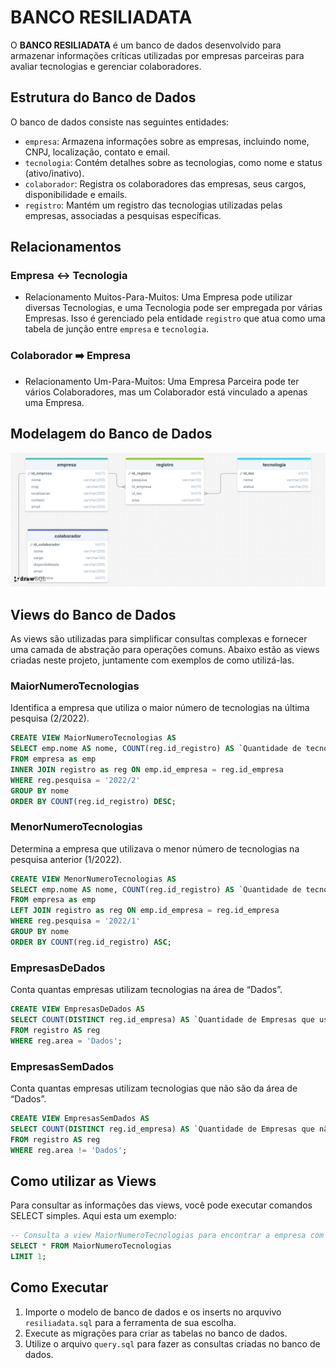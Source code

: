 # BANCO RESILIADATA
O **BANCO RESILIADATA** é um banco de dados desenvolvido para armazenar informações críticas utilizadas por empresas parceiras para avaliar tecnologias e gerenciar colaboradores.

## Estrutura do Banco de Dados

O banco de dados consiste nas seguintes entidades:

- `empresa`: Armazena informações sobre as empresas, incluindo nome, CNPJ, localização, contato e email.
- `tecnologia`: Contém detalhes sobre as tecnologias, como nome e status (ativo/inativo).
- `colaborador`: Registra os colaboradores das empresas, seus cargos, disponibilidade e emails.
- `registro`: Mantém um registro das tecnologias utilizadas pelas empresas, associadas a pesquisas específicas.

## Relacionamentos

### Empresa ↔️ Tecnologia
- Relacionamento Muitos-Para-Muitos: Uma Empresa pode utilizar diversas Tecnologias, e uma Tecnologia pode ser empregada por várias Empresas. Isso é gerenciado pela entidade `registro` que atua como uma tabela de junção entre `empresa` e `tecnologia`.
### Colaborador ➡️ Empresa
- Relacionamento Um-Para-Muitos: Uma Empresa Parceira pode ter vários Colaboradores, mas um Colaborador está vinculado a apenas uma Empresa.

## Modelagem do Banco de Dados

<img src="logico.png"/>

## Views do Banco de Dados

As views são utilizadas para simplificar consultas complexas e fornecer uma camada de abstração para operações comuns. Abaixo estão as views criadas neste projeto, juntamente com exemplos de como utilizá-las.

### MaiorNumeroTecnologias
Identifica a empresa que utiliza o maior número de tecnologias na última pesquisa (2/2022).

```sql
CREATE VIEW MaiorNumeroTecnologias AS
SELECT emp.nome AS nome, COUNT(reg.id_registro) AS `Quantidade de tecnologias 2/2022`
FROM empresa as emp
INNER JOIN registro as reg ON emp.id_empresa = reg.id_empresa
WHERE reg.pesquisa = '2022/2'
GROUP BY nome
ORDER BY COUNT(reg.id_registro) DESC;
```

### MenorNumeroTecnologias
Determina a empresa que utilizava o menor número de tecnologias na pesquisa anterior (1/2022).

```sql
CREATE VIEW MenorNumeroTecnologias AS
SELECT emp.nome AS nome, COUNT(reg.id_registro) AS `Quantidade de tecnologias 1/2022`
FROM empresa as emp
LEFT JOIN registro as reg ON emp.id_empresa = reg.id_empresa
WHERE reg.pesquisa = '2022/1'
GROUP BY nome
ORDER BY COUNT(reg.id_registro) ASC;
```

### EmpresasDeDados
Conta quantas empresas utilizam tecnologias na área de “Dados”.

```sql
CREATE VIEW EmpresasDeDados AS
SELECT COUNT(DISTINCT reg.id_empresa) AS `Quantidade de Empresas que usam tecnlogias para dados`
FROM registro AS reg
WHERE reg.area = 'Dados';
```
### EmpresasSemDados
Conta quantas empresas utilizam tecnologias que não são da área de “Dados”.

```sql
CREATE VIEW EmpresasSemDados AS
SELECT COUNT(DISTINCT reg.id_empresa) AS `Quantidade de Empresas que não usam tecnlogias para dados`
FROM registro AS reg
WHERE reg.area != 'Dados';
```
## Como utilizar as Views
Para consultar as informações das views, você pode executar comandos SELECT simples. Aqui esta um exemplo:
```sql
-- Consulta a view MaiorNumeroTecnologias para encontrar a empresa com o maior uso de tecnologias
SELECT * FROM MaiorNumeroTecnologias
LIMIT 1;
```

## Como Executar
1. Importe o modelo de banco de dados e os inserts no arquvivo `resiliadata.sql` para a ferramenta de sua escolha.
2. Execute as migrações para criar as tabelas no banco de dados.
3. Utilize o arquivo `query.sql` para fazer as consultas criadas no banco de dados.
